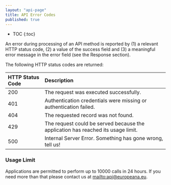 ```yaml
---
layout: "api-page"
title: API Error Codes
published: true
---
```


* TOC
{:toc}

An error during processing of an API method is reported by (1) a relevant HTTP status code, (2) a value of the success field and (3) a meaningful error message in the error field (see the Response section).

The following HTTP status codes are returned:

| HTTP Status Code | Description  |
|:----------------|:-------------|
| 200 | The request was executed successfully. |
| 401 | Authentication credentials were missing or authentication failed. |
| 404 | The requested record was not found. |
| 429 | The request could be served because the application has reached its usage limit. |
| 500 | Internal Server Error. Something has gone wrong, tell us!|

### Usage Limit

Applications are permitted to perform up to 10000 calls in 24 hours. If you need more than that please contact us at <mailto:api@europeana.eu>.
